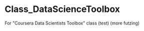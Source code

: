 Class_DataScienceToolbox
========================

For "Coursera Data Scientists Toolbox" class
(test) (more futzing)

